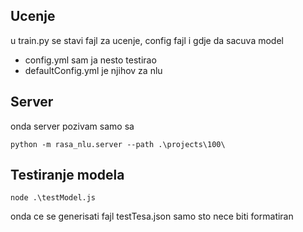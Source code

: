 ## Ucenje
u train.py se stavi fajl za ucenje, config fajl i gdje da sacuva model 
- config.yml sam ja nesto testirao
- defaultConfig.yml je njihov za nlu
## Server
onda server pozivam samo sa
```
python -m rasa_nlu.server --path .\projects\100\
```
## Testiranje modela
```
node .\testModel.js
```
onda ce se generisati fajl testTesa.json samo sto nece biti formatiran